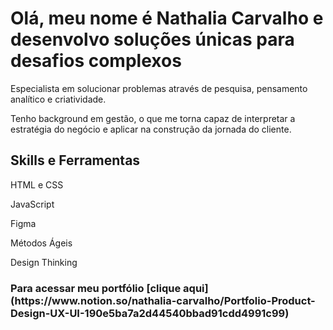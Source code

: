 <h1>Olá, meu nome é Nathalia Carvalho e desenvolvo soluções únicas para desafios complexos</h1>
<p>Especialista em solucionar problemas através de pesquisa, pensamento analítico e criatividade.</p>
<p>Tenho background em gestão, o que me torna capaz de interpretar a estratégia do negócio e aplicar na construção da jornada do cliente.</p>

<h2>Skills e Ferramentas</h2>
<p>HTML e CSS</p>
<p>JavaScript</p>
<p>Figma</p>
<p>Métodos Ágeis</p>
<p>Design Thinking</p>

<h3>Para acessar meu portfólio [clique aqui](https://www.notion.so/nathalia-carvalho/Portfolio-Product-Design-UX-UI-190e5ba7a2d44540bbad91cdd4991c99) </h3>
